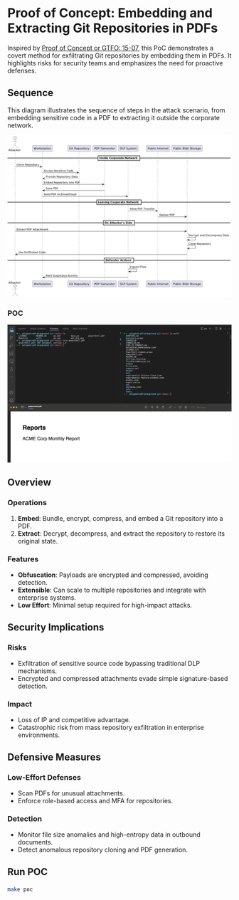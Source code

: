 # Proof of Concept: Embedding and Extracting Git Repositories in PDFs

Inspired by [Proof of Concept or GTFO: 15-07](https://github.com/angea/pocorgtfo/blob/master/contents/articles/15-07.pdf), this PoC demonstrates a covert method for exfiltrating Git repositories by embedding them in PDFs. It highlights risks for security teams and emphasizes the need for proactive defenses.

## Sequence
This diagram illustrates the sequence of steps in the attack scenario, from embedding sensitive code in a PDF to extracting it outside the corporate network.

![DLP PoC Sequence Diagram](./pdf_dlp.png)

### POC
![POC](./result.png)

## Overview

### Operations
1. **Embed**: Bundle, encrypt, compress, and embed a Git repository into a PDF.
2. **Extract**: Decrypt, decompress, and extract the repository to restore its original state.

### Features
- **Obfuscation**: Payloads are encrypted and compressed, avoiding detection.
- **Extensible**: Can scale to multiple repositories and integrate with enterprise systems.
- **Low Effort**: Minimal setup required for high-impact attacks.

## Security Implications

### Risks
- Exfiltration of sensitive source code bypassing traditional DLP mechanisms.
- Encrypted and compressed attachments evade simple signature-based detection.

### Impact
- Loss of IP and competitive advantage.
- Catastrophic risk from mass repository exfiltration in enterprise environments.

## Defensive Measures

### Low-Effort Defenses
- Scan PDFs for unusual attachments.
- Enforce role-based access and MFA for repositories.

### Detection
- Monitor file size anomalies and high-entropy data in outbound documents.
- Detect anomalous repository cloning and PDF generation.

## Run POC
```bash
make poc
```